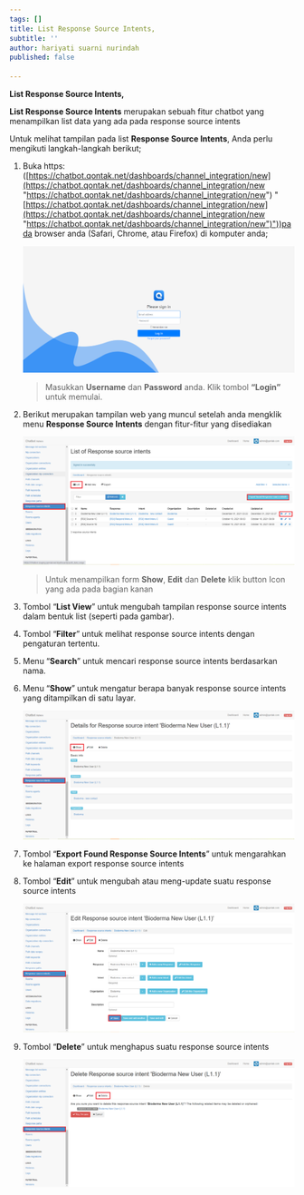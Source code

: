 ```yaml
---
tags: []
title: List Response Source Intents,
subtitle: ''
author: hariyati suarni nurindah
published: false

---
```

**List Response Source Intents,**

**List Response Source Intents** merupakan sebuah fitur chatbot yang menampilkan list data yang ada pada response source intents

Untuk melihat tampilan pada list **Response Source Intents**, Anda perlu mengikuti langkah-langkah berikut;

1. Buka https: ([https://chatbot.qontak.net/dashboards/channel_integration/new](https://chatbot.qontak.net/dashboards/channel_integration/new "https://chatbot.qontak.net/dashboards/channel_integration/new") "[https://chatbot.qontak.net/dashboards/channel_integration/new](https://chatbot.qontak.net/dashboards/channel_integration/new "https://chatbot.qontak.net/dashboards/channel_integration/new")"))pada browser anda (Safari, Chrome, atau Firefox) di komputer anda;

   ![](/uploads/channell.PNG)

   > Masukkan **Username** dan **Password** anda. Klik tombol **“Login”** untuk memulai.
2. Berikut merupakan tampilan web yang muncul setelah anda mengklik menu **Response Source Intents** dengan fitur-fitur yang disediakan

   ![](/uploads/responsesourceintents1.PNG)

   > Untuk menampilkan form **Show**, **Edit** dan **Delete** klik button Icon yang ada pada bagian kanan
3. Tombol “**List View**” untuk mengubah tampilan response source intents dalam bentuk list (seperti pada gambar).
4. Tombol “**Filter**” untuk melihat response source intents dengan pengaturan tertentu.
5. Menu “**Search**” untuk mencari response source intents berdasarkan nama.
6. Menu “**Show**” untuk mengatur berapa banyak response source intents yang ditampilkan di satu layar.

   ![](/uploads/responsesourceintents2-1.PNG)
7. Tombol “**Export Found Response Source Intents**” untuk mengarahkan ke halaman export response source intents
8. Tombol “**Edit**” untuk mengubah atau meng-update suatu response source intents

   ![](/uploads/responsesourceintents3.PNG)
9. Tombol “**Delete**” untuk menghapus suatu response source intents

   ![](/uploads/responsesourceintents4.PNG)